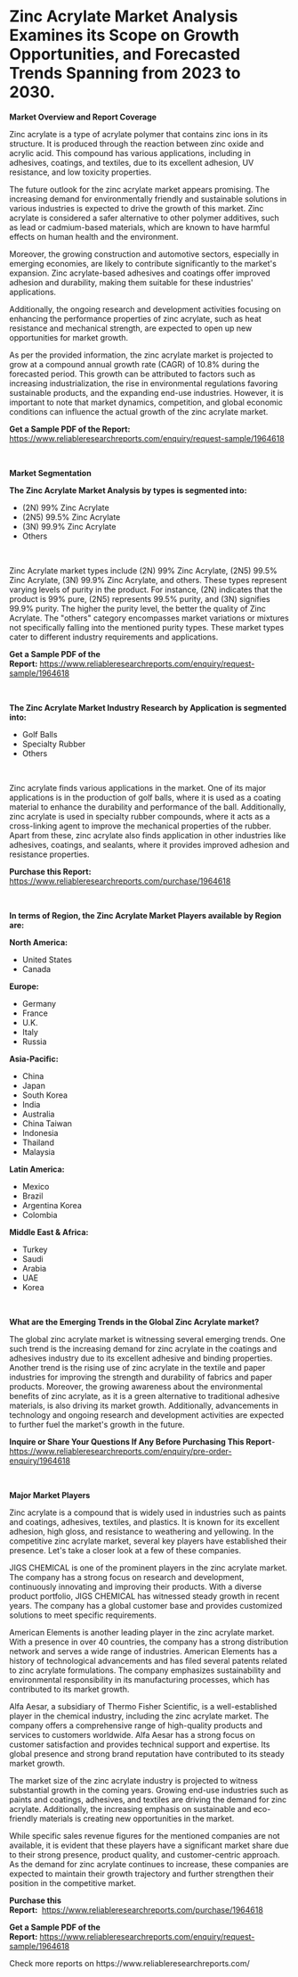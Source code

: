 <p><h1>Zinc Acrylate Market Analysis Examines its Scope on Growth Opportunities, and Forecasted Trends Spanning from 2023 to 2030.</h1></p><p><strong>Market Overview and Report Coverage</strong></p>
<p><p>Zinc acrylate is a type of acrylate polymer that contains zinc ions in its structure. It is produced through the reaction between zinc oxide and acrylic acid. This compound has various applications, including in adhesives, coatings, and textiles, due to its excellent adhesion, UV resistance, and low toxicity properties.</p><p>The future outlook for the zinc acrylate market appears promising. The increasing demand for environmentally friendly and sustainable solutions in various industries is expected to drive the growth of this market. Zinc acrylate is considered a safer alternative to other polymer additives, such as lead or cadmium-based materials, which are known to have harmful effects on human health and the environment.</p><p>Moreover, the growing construction and automotive sectors, especially in emerging economies, are likely to contribute significantly to the market's expansion. Zinc acrylate-based adhesives and coatings offer improved adhesion and durability, making them suitable for these industries' applications.</p><p>Additionally, the ongoing research and development activities focusing on enhancing the performance properties of zinc acrylate, such as heat resistance and mechanical strength, are expected to open up new opportunities for market growth.</p><p>As per the provided information, the zinc acrylate market is projected to grow at a compound annual growth rate (CAGR) of 10.8% during the forecasted period. This growth can be attributed to factors such as increasing industrialization, the rise in environmental regulations favoring sustainable products, and the expanding end-use industries. However, it is important to note that market dynamics, competition, and global economic conditions can influence the actual growth of the zinc acrylate market.</p></p>
<p><strong>Get a Sample PDF of the Report:</strong> <a href="https://www.reliableresearchreports.com/enquiry/request-sample/1964618">https://www.reliableresearchreports.com/enquiry/request-sample/1964618</a></p>
<p>&nbsp;</p>
<p><strong>Market Segmentation</strong></p>
<p><strong>The Zinc Acrylate Market Analysis by types is segmented into:</strong></p>
<p><ul><li>(2N) 99% Zinc Acrylate</li><li>(2N5) 99.5% Zinc Acrylate</li><li>(3N) 99.9% Zinc Acrylate</li><li>Others</li></ul></p>
<p>&nbsp;</p>
<p><p>Zinc Acrylate market types include (2N) 99% Zinc Acrylate, (2N5) 99.5% Zinc Acrylate, (3N) 99.9% Zinc Acrylate, and others. These types represent varying levels of purity in the product. For instance, (2N) indicates that the product is 99% pure, (2N5) represents 99.5% purity, and (3N) signifies 99.9% purity. The higher the purity level, the better the quality of Zinc Acrylate. The "others" category encompasses market variations or mixtures not specifically falling into the mentioned purity types. These market types cater to different industry requirements and applications.</p></p>
<p><strong>Get a Sample PDF of the Report:</strong>&nbsp;<a href="https://www.reliableresearchreports.com/enquiry/request-sample/1964618">https://www.reliableresearchreports.com/enquiry/request-sample/1964618</a></p>
<p>&nbsp;</p>
<p><strong>The Zinc Acrylate Market Industry Research by Application is segmented into:</strong></p>
<p><ul><li>Golf Balls</li><li>Specialty Rubber</li><li>Others</li></ul></p>
<p>&nbsp;</p>
<p><p>Zinc acrylate finds various applications in the market. One of its major applications is in the production of golf balls, where it is used as a coating material to enhance the durability and performance of the ball. Additionally, zinc acrylate is used in specialty rubber compounds, where it acts as a cross-linking agent to improve the mechanical properties of the rubber. Apart from these, zinc acrylate also finds application in other industries like adhesives, coatings, and sealants, where it provides improved adhesion and resistance properties.</p></p>
<p><strong>Purchase this Report:</strong>&nbsp; <a href="https://www.reliableresearchreports.com/purchase/1964618">https://www.reliableresearchreports.com/purchase/1964618</a></p>
<p>&nbsp;</p>
<p><strong>In terms of Region, the Zinc Acrylate Market Players available by Region are:</strong></p>
<p>
    <p> <strong> North America: </strong>
        <ul>
            <li>United States</li>
            <li>Canada</li>
        </ul>
        </p> 
    <p> <strong> Europe: </strong>
        <ul>
            <li>Germany</li>
            <li>France</li>
            <li>U.K.</li>
            <li>Italy</li>
            <li>Russia</li>
        </ul>
        </p> 
    <p> <strong> Asia-Pacific: </strong>
        <ul>
            <li>China</li>
            <li>Japan</li>
            <li>South Korea</li>
            <li>India</li>
            <li>Australia</li>
            <li>China Taiwan</li>
            <li>Indonesia</li>
            <li>Thailand</li>
            <li>Malaysia</li>
        </ul>
        </p> 
    <p> <strong> Latin America: </strong>
        <ul>
            <li>Mexico</li>
            <li>Brazil</li>
            <li>Argentina Korea</li>
            <li>Colombia</li>
        </ul>
        </p> 
    <p> <strong> Middle East & Africa: </strong>
        <ul>
            <li>Turkey</li>
            <li>Saudi</li>
            <li>Arabia</li>
            <li>UAE</li>
            <li>Korea</li>
        </ul>
    </p>
    </p>
<p>&nbsp;</p>
<p><strong>What are the Emerging Trends in the Global Zinc Acrylate market?</strong></p>
<p><p>The global zinc acrylate market is witnessing several emerging trends. One such trend is the increasing demand for zinc acrylate in the coatings and adhesives industry due to its excellent adhesive and binding properties. Another trend is the rising use of zinc acrylate in the textile and paper industries for improving the strength and durability of fabrics and paper products. Moreover, the growing awareness about the environmental benefits of zinc acrylate, as it is a green alternative to traditional adhesive materials, is also driving its market growth. Additionally, advancements in technology and ongoing research and development activities are expected to further fuel the market's growth in the future.</p></p>
<p><strong>Inquire or Share Your Questions If Any Before Purchasing This Report</strong>- <a href="https://www.reliableresearchreports.com/enquiry/pre-order-enquiry/1964618">https://www.reliableresearchreports.com/enquiry/pre-order-enquiry/1964618</a></p>
<p>&nbsp;</p>
<p><strong>Major Market Players</strong></p>
<p><p>Zinc acrylate is a compound that is widely used in industries such as paints and coatings, adhesives, textiles, and plastics. It is known for its excellent adhesion, high gloss, and resistance to weathering and yellowing. In the competitive zinc acrylate market, several key players have established their presence. Let's take a closer look at a few of these companies.</p><p>JIGS CHEMICAL is one of the prominent players in the zinc acrylate market. The company has a strong focus on research and development, continuously innovating and improving their products. With a diverse product portfolio, JIGS CHEMICAL has witnessed steady growth in recent years. The company has a global customer base and provides customized solutions to meet specific requirements.</p><p>American Elements is another leading player in the zinc acrylate market. With a presence in over 40 countries, the company has a strong distribution network and serves a wide range of industries. American Elements has a history of technological advancements and has filed several patents related to zinc acrylate formulations. The company emphasizes sustainability and environmental responsibility in its manufacturing processes, which has contributed to its market growth.</p><p>Alfa Aesar, a subsidiary of Thermo Fisher Scientific, is a well-established player in the chemical industry, including the zinc acrylate market. The company offers a comprehensive range of high-quality products and services to customers worldwide. Alfa Aesar has a strong focus on customer satisfaction and provides technical support and expertise. Its global presence and strong brand reputation have contributed to its steady market growth.</p><p>The market size of the zinc acrylate industry is projected to witness substantial growth in the coming years. Growing end-use industries such as paints and coatings, adhesives, and textiles are driving the demand for zinc acrylate. Additionally, the increasing emphasis on sustainable and eco-friendly materials is creating new opportunities in the market.</p><p>While specific sales revenue figures for the mentioned companies are not available, it is evident that these players have a significant market share due to their strong presence, product quality, and customer-centric approach. As the demand for zinc acrylate continues to increase, these companies are expected to maintain their growth trajectory and further strengthen their position in the competitive market.</p></p>
<p><strong>Purchase this Report:</strong>&nbsp;&nbsp;<a href="https://www.reliableresearchreports.com/purchase/1964618">https://www.reliableresearchreports.com/purchase/1964618</a></p>
<p></p>
<p><strong>Get a Sample PDF of the Report:</strong>&nbsp;<a href="https://www.reliableresearchreports.com/enquiry/request-sample/1964618">https://www.reliableresearchreports.com/enquiry/request-sample/1964618</a></p>
<p>Check more reports on https://www.reliableresearchreports.com/</p>